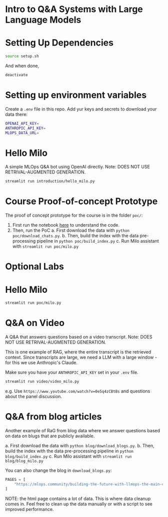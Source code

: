 # Intro to Q&A Systems with Large Language Models

# Setting Up Dependencies

```sh
source setup.sh
```

And when done,

```sh
deactivate
```

# Setting up environment variables

Create a `.env` file in this repo. Add yur keys and secrets to download your data there:

```sh
OPENAI_API_KEY=
ANTHROPIC_API_KEY=
MLOPS_DATA_URL=
```

# Hello Milo

A simple MLOps Q&A bot using OpenAI directly. Note: DOES NOT USE RETRIVAL-AUGMENTED GENERATION.

```sh { name=start-without-rag background=true }
streamlit run introduction/hello_milo.py
```

# Course Proof-of-concept Prototype

The proof of concept prototype for the course is in the folder `poc/`:

1. First run the notebook [here](poc/explore.ipynb) to understand the code.
2. Then, run the PoC
   a. First download the data with `python poc/download_chats.py`.
   b. Then, build the index with the data pre-processing pipeline in `python poc/build_index.py`
   c. Run Milo assistant with `streamlit run poc/milo.py`

# Optional Labs

# Hello Milo

```sh { name=start background=true }
streamlit run poc/milo.py
```

# Q&A on Video

A Q&A that answers questions based on a video transcript. Note: DOES NOT USE RETRIVAL-AUGMENTED GENERATION.

This is one example of RAG, where the entire transcript is the retrieved context. Since transcripts are large,
we need a LLM with a large window - for this we use Anthropic's Claude.

Make sure you have your `ANTHROPIC_API_KEY` set in your `.env` file.

```sh { name=start-video background=true }
streamlit run video/video_milo.py
```

e.g. Use `https://www.youtube.com/watch?v=0e5q4zCBtBs` and questions about the panel discussion.

# Q&A from blog articles

Another example of RaG from blog data where we answer questions based on data on blugs that are publicly available.

a. First download the data with `python blog/download_blogs.py`.
b. Then, build the index with the data pre-processing pipeline in `python blog/build_index.py`
c. Run Milo assistant with `streamlit run blog/blog_milo.py`

You can also change the blog in `download_blogs.py`:

```python
PAGES = [
    "https://mlops.community/building-the-future-with-llmops-the-main-challenges/",
]
```

NOTE: the html page contains a lot of data. This is where data cleanup comes in.
Feel free to clean up the data manually or with a script to see improved performance.
